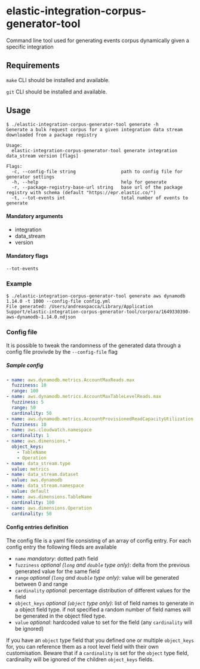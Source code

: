 # elastic-integration-corpus-generator-tool
Command line tool used for generating events corpus dynamically given a specific integration

## Requirements
`make` CLI should be installed and available.

`git` CLI should be installed and available.

## Usage
```shell
$ ./elastic-integration-corpus-generator-tool generate -h
Generate a bulk request corpus for a given integration data stream downloaded from a package registry

Usage:
  elastic-integration-corpus-generator-tool generate integration data_stream version [flags]

Flags:
  -c, --config-file string                 path to config file for generator settings
  -h, --help                               help for generate
  -r, --package-registry-base-url string   base url of the package registry with schema (default "https://epr.elastic.co/")
  -t, --tot-events int                     total number of events to generate
  ```

#### Mandatory arguments
- integration
- data_stream
- version

#### Mandatory flags
`--tot-events`

### Example
```shell
$ ./elastic-integration-corpus-generator-tool generate aws dynamodb 1.14.0 -t 1000 --config-file config.yml
File generated: /Users/andreaspacca/Library/Application Support/elastic-integration-corpus-generator-tool/corpora/1649330390-aws-dynamodb-1.14.0.ndjson
```


### Config file
It is possible to tweak the randomness of the generated data through a config file provivde by the `--config-file` flag

##### Sample config
```yaml
- name: aws.dynamodb.metrics.AccountMaxReads.max
  fuzziness: 10
  range: 100
- name: aws.dynamodb.metrics.AccountMaxTableLevelReads.max
  fuzziness: 5
  range: 50
  cardinality: 50
- name: aws.dynamodb.metrics.AccountProvisionedReadCapacityUtilization.avg
  fuzziness: 10
- name: aws.cloudwatch.namespace
  cardinality: 1
- name: aws.dimensions.*
  object_keys:
    - TableName
    - Operation
- name: data_stream.type
  value: metrics
- name: data_stream.dataset
  value: aws.dynamodb
- name: data_stream.namespace
  value: default
- name: aws.dimensions.TableName
  cardinality: 100
- name: aws.dimensions.Operation
  cardinality: 50
```

#### Config entries definition
The config file is a yaml file consisting of an array of config entry.
For each config entry the following fileds are available
- `name` *mandatory*: dotted path field
- `fuzziness` *optional (`long` and `double` type only)*: delta from the previous generated value for the same field
- `range` *optional (`long` and `double` type only)*: value will be generated between 0 and range
- `cardinality` *optional*: percentage distribution of different values for the field
- `object_keys` *optional (`object` type only)*: list of field names to generate in a object field type. if not specified a random number of field names will be generated in the object filed type.
- `value` *optional*: hardcoded value to set for the field (any `cardinality` will be ignored)

If you have an `object` type field that you defined one or multiple `object_keys` for, you can reference them as a root level field with their own customisation. Beware that if a `cardinality` is set for the `object` type field, cardinality will be ignored of the children `object_keys` fields.